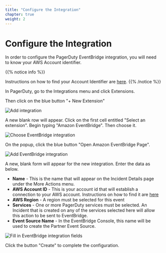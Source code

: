 ```yaml
---
title: "Configure the Integration"
chapter: true
weight: 2
---
```


# Configure the Integration

In order to configure the PagerDuty EventBridge integration, you will need to know your AWS Account identifier. 

{{% notice info %}}

Instructions on how to find your Account Identifier are [here](https://docs.aws.amazon.com/general/latest/gr/acct-identifiers.html#FindingYourAccountIdentifiers).
{{% /notice %}}

In PagerDuty, go to the Integrations menu and click Extensions.

Then click on the blue button "+ New Extension"

![Add integration](/images/eb_addext0.png)

A new blank row will appear. Click on the first cell entitled "Select an extension". Begin typing "Amazon EventBridge". Then choose it.

![Choose EventBridge integration](/images/eb_addext1.png)

On the popup, click the blue button "Open Amazon EventBridge Page".

![Add EventBridge integration](/images/eb_addext2.png)

A new, blank form will appear for the new integration. Enter the data as below.

* __Name__ - This is the name that will appear on the Incident Details page under the More Actions menu.
* __AWS Account ID__ - This is your account id that will establish a connection to your AWS account. Instructions on how to find it are [here](https://docs.aws.amazon.com/general/latest/gr/acct-identifiers.html#FindingYourAccountIdentifiers)
* __AWS Region__ - A region must be selected for this event 
* __Services__ - One or more PagerDuty services must be selected. An Incident that is created on any of the services selected here will allow this action to be sent to EventBridge.
* __Event Source Name__ - In the EventBridge Console, this name will be used to create the Partner Event Source.

![Fill in EventBridge integration fields](/images/eb_addext3.png)

Click the button "Create" to complete the configuration.



